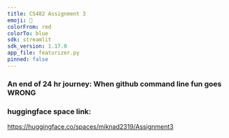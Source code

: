 ```yaml
---
title: CS482 Assignment 3
emoji: 🏢
colorFrom: red
colorTo: blue
sdk: streamlit
sdk_version: 1.17.0
app_file: featurizer.py
pinned: false
---
```


### An end of 24 hr journey: When github command line fun goes WRONG

### huggingface space link:
https://huggingface.co/spaces/miknad2319/Assignment3
